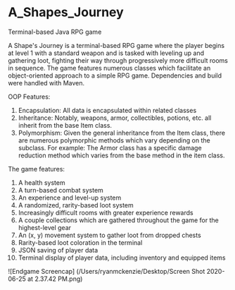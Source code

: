# A_Shapes_Journey
Terminal-based Java RPG game

A Shape's Journey is a terminal-based RPG game where the player begins at level 1 with a standard weapon and is tasked with leveling up and gathering loot,
fighting their way through progressively more difficult rooms in sequence. The game features numerous classes which facilitate an object-oriented approach to
a simple RPG game. Dependencies and build were handled with Maven.

OOP Features:
1) Encapsulation: All data is encapsulated within related classes
2) Inheritance: Notably, weapons, armor, collectibles, potions, etc. all inherit from the base Item class.
3) Polymorphism: Given the general inheritance from the Item class, there are numerous polymorphic methods which vary depending on the subclass.
  For example: The Armor class has a specific damage reduction method which varies from the base method in the item class.

The game features:
1) A health system
2) A turn-based combat system
3) An experience and level-up system
4) A randomized, rarity-based loot system
5) Increasingly difficult rooms with greater experience rewards
6) A couple collections which are gathered throughout the game for the highest-level gear
7) An (x, y) movement system to gather loot from dropped chests
8) Rarity-based loot coloration in the terminal
9) JSON saving of player data
10) Terminal display of player data, including inventory and equipped items

![Endgame Screencap]
(/Users/ryanmckenzie/Desktop/Screen Shot 2020-06-25 at 2.37.42 PM.png)
